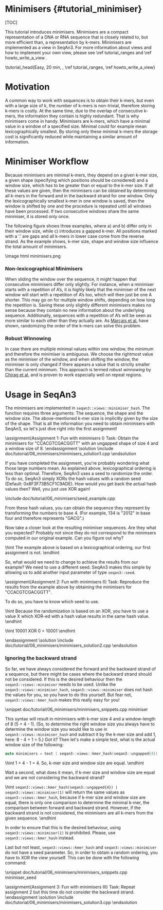<!-- SPDX-FileCopyrightText: 2006-2024 Knut Reinert & Freie Universität Berlin
     SPDX-FileCopyrightText: 2016-2024 Knut Reinert & MPI für molekulare Genetik
     SPDX-License-Identifier: CC-BY-4.0
-->

# Minimisers {#tutorial_minimiser}

[TOC]

This tutorial introduces minimisers. Minimisers are a compact representation of a DNA or RNA sequence that is closely
related to, but more efficient than, a representation by k-mers. Minimisers are implemented as a view in SeqAn3. For
more information about views and how to implement your own view, please see
\ref tutorial_ranges and \ref howto_write_a_view .

\tutorial_head{Easy, 20 min, , \ref tutorial_ranges\, \ref howto_write_a_view}

# Motivation

A common way to work with sequences is to obtain their k-mers, but even with a large size of k, the number of k-mers is
non-trivial, therefore storing k-mers is costly. At the same time, due to the overlap of consecutive k-mers, the
information they contain is highly redundant. That is why minimisers come in handy. Minimisers are k-mers, which have
a minimal value in a window of a specified size.  Minimal could for example mean lexicographically smallest. By storing
only these minimal k-mers the storage cost is significantly reduced while maintaining a similar amount of information.

# Minimiser Workflow

Because minimisers are minimal k-mers, they depend on a given k-mer size, a given shape (specifying which positions
should be considered) and a window size, which has to be greater than or equal to the k-mer size. If all these values are
given, then the minimisers can be obtained by determining all k-mers in the forward and in the backward strand for one
window. Only the lexicographically smallest k-mer in one window is saved, then the window is shifted by one and the
procedure is repeated until all windows have been processed. If two consecutive windows share the same minimiser, it is
stored only once.

The following figure shows three examples, where a) and b) differ only in their window size, while c) introduces
a gapped k-mer. All positions marked with a ’.’ are gaps and all k-mers in lower case come from the reverse strand.
As the example shows, k-mer size, shape and window size influence the total amount of minimisers.

\image html minimisers.png

### Non-lexicographical Minimisers

When sliding the window over the sequence, it might happen that consecutive minimisers differ only slightly.
For instance, when a minimiser starts with a repetition of A’s, it is highly likely that the minimiser of the next
window will start with a repetition of A’s too, which will then just be one A shorter. This may go on for multiple
window shifts, depending on how long the repetition is. Saving these only slightly different minimisers makes no sense
because they contain no new information about the underlying sequence.
Additionally, sequences with a repetition of A’s will be seen as more similar to each other than they actually are.
As [Marçais et al.](https://doi.org/10.1093/bioinformatics/btx235) have shown, randomizing the order of the k-mers
can solve this problem.

### Robust Winnowing

In case there are multiple minimal values within one window, the minimum and therefore the minimiser is ambiguous.
We choose the rightmost value as the minimiser of the window, and when shifting the window, the minimiser is only
changed if there appears a value that is strictly smaller than the current minimum. This approach is termed
*robust winnowing* by [Chirag et al.](https://doi.org/10.1093/bioinformatics/btaa435) and is
proven to work especially well on repeat regions.

# Usage in SeqAn3

The minimisers are implemented in `seqan3::views::minimiser_hash`. The function requires three arguments: The sequence,
the shape and the window size. The above-mentioned k-mer size is implicitly given by the size of the shape.
That is all the information you need to obtain minimisers with SeqAn3, so let's just dive right into the first
assignment!

\assignment{Assignment 1: Fun with minimisers I}
Task: Obtain the minimisers for "CCACGTCGACGGTT" with an ungapped shape of size 4 and a window size of 8.
\endassignment
\solution
\include doc/tutorial/06_minimisers/minimisers_solution1.cpp
\endsolution

If you have completed the assignment, you're probably wondering what those large numbers mean. As explained above,
lexicographical ordering is less than optimal. Therefore, SeqAn3 uses a seed to randomize the order. To do so, SeqAn3
simply XORs the hash values with a random seed (Default: 0x8F3F73B5CF1C9ADE). How would you get back the actual hash
values then?
Well, you just use XOR again!

\include doc/tutorial/06_minimisers/seed_example.cpp

From these hash values, you can obtain the sequence they represent by transforming the numbers to base 4. (For
example, 134 is "2012" in base four and therefore represents "GACG".)

Now take a closer look at the resulting minimiser sequences. Are they what you
expected? Probably not since they do not correspond to the minimsers computed in our original example. Can you figure
out why?

\hint
The example above is based on a lexicographical ordering, our first assignment is not.
\endhint

So, what would we need to change to achieve the results from our example? We need to use a different seed. SeqAn3
makes this simple by allowing us to add another input parameter of type `seqan3::seed`.

\assignment{Assignment 2: Fun with minimisers II}
Task: Reproduce the results from the example above by obtaining the minimisers for "CCACGTCGACGGTT".

To do so, you have to know which seed to use.

\hint
Because the randomization is based on an XOR, you have to use a value X which XOR-ed with a hash value results in the
same hash value.
\endhint

\hint
10001 XOR 0 = 10001
\endhint

\endassignment
\solution
\include doc/tutorial/06_minimisers/minimisers_solution2.cpp
\endsolution

### Ignoring the backward strand

So far, we have always considered the forward and the backward strand of a sequence, but there might be cases where
the backward strand should not be considered. If this is the desired behaviour then the `seqan3::views::minimiser` needs
to be used. Unlike the `seqan3::views::minimiser_hash`, `seqan3::views::minimiser` does not hash the values for you, so
you have to do this yourself. But fear not, `seqan3::views::kmer_hash` makes this really easy for you!

\snippet doc/tutorial/06_minimisers/minimisers_snippets.cpp minimiser


This syntax will result in minimisers with k-mer size 4 and a window-length of 8 (5 + 4 - 1). (So, to determine the
right window size you always have to determine the window size you would like to use in `seqan3::views::minimiser_hash`
and subtract it by the k-mer size and add 1, here: 8 - 4 + 1 = 5.)
Got it? Then let's make a simple test, what is the actual window size of the following:


```cpp
auto minimisers = text | seqan3::views::kmer_hash(seqan3::ungapped{4}) | seqan3::views::minimiser(1);
```
\hint
1 + 4 - 1 = 4. So, k-mer size and window size are equal.
\endhint

Wait a second, what does it mean, if k-mer size and window size are equal and we are not considering the backward
strand?

\hint
`seqan3::views::kmer_hash(seqan3::ungapped{4}) | seqan3::views::minimiser(1)` will return the same values as
`seqan3::views::kmer_hash`, because if k-mer size and window size are equal, there is only one comparison to determine
the minimal k-mer, the comparison between forward and backward strand. However, if the backward strand is not
considered, the minimisers are all k-mers from the given sequence.
\endhint

In order to ensure that this is the desired behaviour, using `seqan3::views::minimiser(1)` is prohibited. Please, use
`seqan3::views::kmer_hash` instead.

Last but not least, `seqan3::views::kmer_hash` and `seqan3::views::minimiser` do not have a seed parameter. So, in order
to obtain a random ordering, you have to XOR the view yourself. This can be done with the following command:

\snippet doc/tutorial/06_minimisers/minimisers_snippets.cpp minimiser_seed

\assignment{Assignment 3: Fun with minimisers III}
Task: Repeat assignment 2 but this time do not consider the backward strand.
\endassignment
\solution
\include doc/tutorial/06_minimisers/minimisers_solution3.cpp
\endsolution
